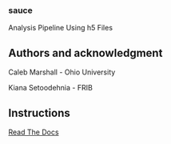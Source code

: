 ### sauce

Analysis Pipeline Using h5 Files

## Authors and acknowledgment

Caleb Marshall - Ohio University

Kiana Setoodehnia - FRIB

## Instructions

[Read The Docs](https://sauce.readthedocs.io/en/latest/)

